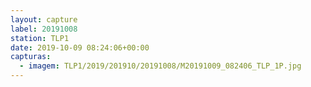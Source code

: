 ```yaml
---
layout: capture
label: 20191008
station: TLP1
date: 2019-10-09 08:24:06+00:00
capturas:
  - imagem: TLP1/2019/201910/20191008/M20191009_082406_TLP_1P.jpg
---
```

